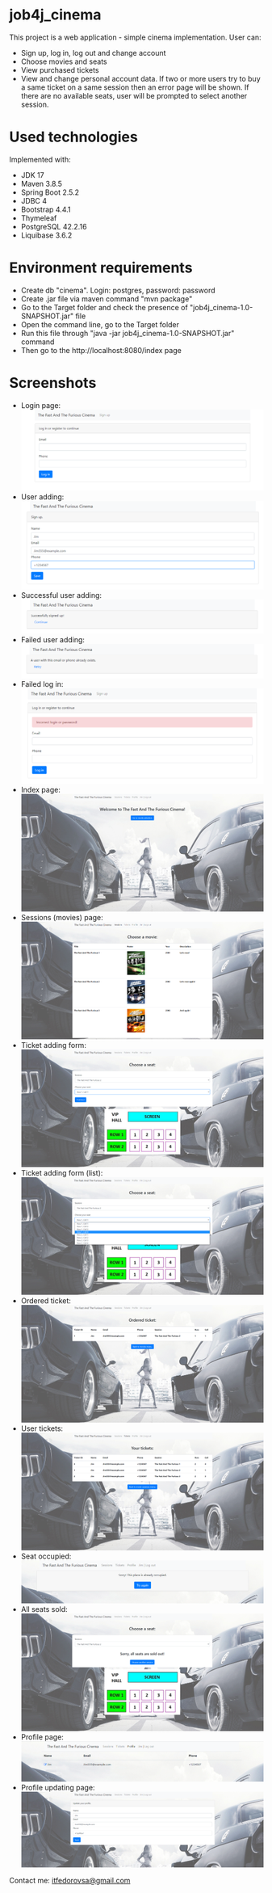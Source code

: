 # job4j_cinema

This project is a web application - simple cinema implementation.
User can:
- Sign up, log in, log out and change account
- Choose movies and seats
- View purchased tickets
- View and change personal account data. 
If two or more users try to buy a same ticket on a same session then an error page will be shown.
If there are no available seats, user will be prompted to select another session.

# Used technologies

Implemented with:
<ul>
 <li>JDK 17</li>
 <li>Maven 3.8.5</li>
 <li>Spring Boot 2.5.2</li>
 <li>JDBC 4</li>
 <li>Bootstrap 4.4.1</li>
 <li>Thymeleaf</li>
 <li>PostgreSQL 42.2.16</li>
 <li>Liquibase 3.6.2</li>
</ul>

# Environment requirements

<ul>
 <li>Create db "cinema". Login: postgres, password: password</li>
 <li>Create .jar file via maven command "mvn package"</li>
 <li>Go to the Target folder and check the presence of "job4j_cinema-1.0-SNAPSHOT.jar" file</li>
 <li>Open the command line, go to the Target folder</li>
 <li>Run this file through "java -jar job4j_cinema-1.0-SNAPSHOT.jar" command</li>
 <li>Then go to the http://localhost:8080/index page</li>
</ul>

# Screenshots
- Login page:
  ![Login page](src/main/resources/app_screenshots/1login_page.png)
- User adding:
  ![User adding](src/main/resources/app_screenshots/2add_user.png) 
- Successful user adding:
  ![Successful user adding](src/main/resources/app_screenshots/3success.png) 
- Failed user adding:
  ![Failed user adding](src/main/resources/app_screenshots/4fail_sign_up.png) 
- Failed log in:
  ![Failed log in](src/main/resources/app_screenshots/5fail_true_incorrect_login.png) 
- Index page:
  ![Index page](src/main/resources/app_screenshots/6index.png) 
- Sessions (movies) page:
  ![Sessions page](src/main/resources/app_screenshots/7sessions.png) 
- Ticket adding form:
  ![Ticket adding form](src/main/resources/app_screenshots/8add_ticket.png) 
- Ticket adding form (list):
  ![Ticket adding form list](src/main/resources/app_screenshots/9add_ticket_list.png) 
- Ordered ticket:
  ![Ordered ticket](src/main/resources/app_screenshots/10ordered_ticket.png) 
- User tickets:
  ![User tickets](src/main/resources/app_screenshots/11tickets.png) 
- Seat occupied:
  ![Seat occupied](src/main/resources/app_screenshots/12order_fail.png) 
- All seats sold:
  ![All seats sold](src/main/resources/app_screenshots/13all_seats_sold.png) 
- Profile page:
  ![Profile page](src/main/resources/app_screenshots/14profile.png) 
- Profile updating page:
  ![Profile updating page](src/main/resources/app_screenshots/15update_profile.png)


Contact me: itfedorovsa@gmail.com

